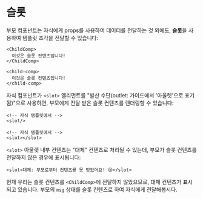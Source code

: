 # 슬롯

부모 컴포넌트는 자식에게 props를 사용하여 데이터를 전달하는 것 외에도, **슬롯**을 사용하여 템플릿 조각을 전달할 수 있습니다:

<div class="sfc">

```vue-html
<ChildComp>
  이것은 슬롯 컨텐츠입니다!
</ChildComp>
```

</div>
<div class="html">

```vue-html
<child-comp>
  이것은 슬롯 컨텐츠입니다!
</child-comp>
```

</div>

자식 컴포넌트가 `<slot>` 엘리먼트를 "발산 수단(outlet: 가이드에서 '아울렛'으로 표기됨)"으로 사용하면, 부모에게 전달 받은 슬롯 컨텐츠를 렌더링할 수 있습니다:

<div class="sfc">

```vue-html
<!-- 자식 템플릿에서 -->
<slot/>
```

</div>
<div class="html">

```vue-html
<!-- 자식 템플릿에서 -->
<slot></slot>
```

</div>

`<slot>` 아울렛 내부 컨텐츠는 "대체" 컨텐츠로 처리될 수 있는데, 부모가 슬롯 컨텐츠를 전달하지 않은 경우에 표시됩니다:

```vue-html
<slot>대체: 부모로부터 컨텐츠를 못 받았어요! 😢</slot>
```

현재 우리는 슬롯 컨텐츠를 `<ChildComp>`에 전달하지 않았으므로, 대체 컨텐츠가 표시되고 있습니다.
부모의 `msg` 상태를 슬롯 컨텐츠로 하여 자식에게 전달해봅시다.
